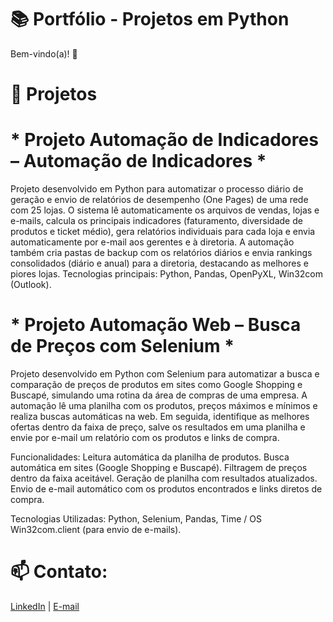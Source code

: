 # 📚 Portfólio - Projetos em Python

Bem-vindo(a)! 👋  

# 🧾 Projetos

# * Projeto Automação de Indicadores – Automação de Indicadores *
Projeto desenvolvido em Python para automatizar o processo diário de geração e envio de relatórios de desempenho (One Pages) de uma rede com 25 lojas. O sistema lê automaticamente os arquivos de vendas, lojas e e-mails, calcula os principais indicadores (faturamento, diversidade de produtos e ticket médio), gera relatórios individuais para cada loja e envia automaticamente por e-mail aos gerentes e à diretoria.
A automação também cria pastas de backup com os relatórios diários e envia rankings consolidados (diário e anual) para a diretoria, destacando as melhores e piores lojas.
Tecnologias principais: Python, Pandas, OpenPyXL, Win32com (Outlook).

# * Projeto Automação Web – Busca de Preços com Selenium *
Projeto desenvolvido em Python com Selenium para automatizar a busca e comparação de preços de produtos em sites como Google Shopping e Buscapé, simulando uma rotina da área de compras de uma empresa.
A automação lê uma planilha com os produtos, preços máximos e mínimos e realiza buscas automáticas na web. 
Em seguida, identifique as melhores ofertas dentro da faixa de preço, salve os resultados em uma planilha e envie por e-mail um relatório com os produtos e links de compra. 

Funcionalidades:
Leitura automática da planilha de produtos. 
Busca automática em sites (Google Shopping e Buscapé). 
Filtragem de preços dentro da faixa aceitável. 
Geração de planilha com resultados atualizados. 
Envio de e-mail automático com os produtos encontrados e links diretos de compra. 

Tecnologias Utilizadas: Python, Selenium, Pandas, Time / OS Win32com.client (para envio de e-mails).


# 📫 **Contato:**  
[LinkedIn](https://www.linkedin.com/in/oliveira-guilhermo) | [E-mail](mailto:oliveira.guilhermo@gmail.com)

